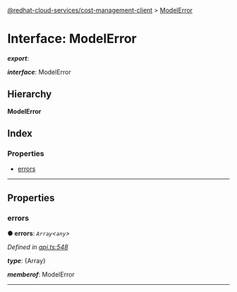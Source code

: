[@redhat-cloud-services/cost-management-client](../README.md) > [ModelError](../interfaces/modelerror.md)

# Interface: ModelError

*__export__*: 

*__interface__*: ModelError

## Hierarchy

**ModelError**

## Index

### Properties

* [errors](modelerror.md#errors)

---

## Properties

<a id="errors"></a>

###  errors

**● errors**: *`Array`<`any`>*

*Defined in [api.ts:548](https://github.com/RedHatInsights/javascript-clients/blob/master/packages/cost-management/api.ts#L548)*

*__type__*: {Array}

*__memberof__*: ModelError

___

